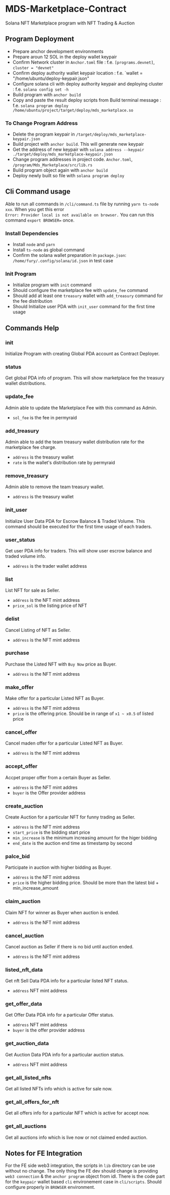 # MDS-Marketplace-Contract
Solana NFT Marketplace program with NFT Trading & Auction

## Program Deployment

- Prepare anchor development environments
- Prepare aroun 12 SOL in the deploy wallet keypair
- Confirm Network cluster in `Anchor.toml` file : f.e. `[programs.devnet]`, `cluster = "devnet"`
- Confirm deploy authority wallet keypair location : f.e. `wallet = "/home/ubuntu/deploy-keypair.json"
- Configure solana cli with deploy authority keypair and deploying cluster : f.e. `solana config set -h`
- Build program with `anchor build`
- Copy and paste the result deploy scripts from Build terminal message : f.e. `solana program deploy /home/ubuntu/project/target/deploy/mds_marketplace.so`

### To Change Program Address

- Delete the program keypair in `/target/deploy/mds_marketplace-keypair.json`
- Build project with `anchor build`. This will generate new keypair
- Get the address of new keypair with `solana address --keypair ./target/deploy/mds_marketplace-keypair.json`
- Change program addresses in project code. `Anchor.toml`, `/program/Mds_Marketplace/src/lib.rs`
- Build program object again with `anchor build`
- Deploy newly built so file with `solana program deploy`

## Cli Command usage

Able to run all commands in `/cli/command.ts` file by running `yarn ts-node xxx`.
When you get this error <br/>
`Error: Provider local is not available on browser.`
You can run this command `export BROWSER=` once.

### Install Dependencies

- Install `node` and `yarn`
- Install `ts-node` as global command
- Confirm the solana wallet preparation in `package.json`: `/home/fury/.config/solana/id.json` in test case

### Init Program

- Initialize program with `init` command
- Should configure the marketplace fee with `update_fee` command
- Should add at least one `treasury` wallet with `add_treasury` command for the fee distribution
- Should Initialize user PDA with `init_user` command for the first time usage

## Commands Help

### init
Initialize Program with creating Global PDA account as Contract Deployer.

### status
Get global PDA info of program. This will show marketplace fee the treasury wallet distributions.

### update_fee
Admin able to update the Marketplace Fee with this command as Admin.
- `sol_fee` is the fee in permyraid

### add_treasury
Admin able to add the team treasury wallet distribution rate for the marketplace fee charge.
- `address` is the treasury wallet
- `rate` is the wallet's distribution rate by permyraid

### remove_treasury
Admin able to remove the team treasury wallet.
- `address` is the treasury wallet

### init_user
Initialize User Data PDA for Escrow Balance & Traded Volume.
This command should be executed for the first time usage of each traders.

### user_status
Get user PDA info for traders. This will show user escrow balance and traded volume info.
- `address` is the trader wallet address

### list
List NFT for sale as Seller.
- `address` is the NFT mint address
- `price_sol` is the listing price of NFT

### delist
Cancel Listing of NFT as Seller.
- `address` is the NFT mint address

### purchase
Purchase the Listed NFT with `Buy Now` price as Buyer.
- `address` is the NFT mint address

### make_offer
Make offer for a particular Listed NFT as Buyer.
- `address` is the NFT mint address
- `price` is the offering price. Should be in range of `x1 ~ x0.5` of listed price

### cancel_offer
Cancel maden offer for a particular Listed NFT as Buyer.
- `address` is the NFT mint address

### accept_offer
Accpet proper offer from a certain Buyer as Seller.
- `address` is the NFT mint addres
- `buyer` is the Offer provider address

### create_auction
Create Auction for a particular NFT for funny trading as Seller.
- `address` is the NFT mint address
- `start_price` is the bidding start price
- `min_increase` is the minimum increasing amount for the higer bidding
- `end_date` is the auction end time as timestamp by second

### palce_bid
Participate in auction with higher bidding as Buyer.
- `address` is the NFT mint address
- `price` is the higher bidding price. Should be more than the latest bid + min_increase_amount

### claim_auction
Claim NFT for winner as Buyer when auction is ended.
- `address` is the NFT mint address

### cancel_auction
Cancel auction as Seller if there is no bid until auction ended.
- `address` is the NFT mint address

### listed_nft_data
Get nft Sell Data PDA info for a particular listed NFT status.
- `address` NFT mint address

### get_offer_data
Get Offer Data PDA info for a particular Offer status.
- `address` NFT mint address
- `buyer` is the offer provider address

### get_auction_data
Get Auction Data PDA info for a particular auction status.
- `address` NFT mint address

### get_all_listed_nfts
Get all listed NFTs info which is active for sale now.

### get_all_offers_for_nft
Get all offers info for a particular NFT which is active for accept now.

### get_all_auctions
Get all auctions info which is live now or not claimed ended auction.

## Notes for FE Integration

For the FE side web3 integration, the scripts in `lib` directory can be use without no change.
The only thing the FE dev should change is providing `web3 connection` & the `anchor program` object from idl.
There is the code part for the `keypair` wallet based `cli` environement case in `cli/scripts`.
Should configure properly in `BROWSER` environment.
